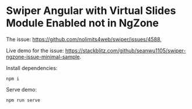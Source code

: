 # Swiper Angular with Virtual Slides Module Enabled not in NgZone

The issue: https://github.com/nolimits4web/swiper/issues/4588,

Live demo for the issue: https://stackblitz.com/github/seanwu1105/swiper-ngzone-issue-minimal-sample.

Install dependencies:

```
npm i
```

Serve demo:

```
npm run serve
```